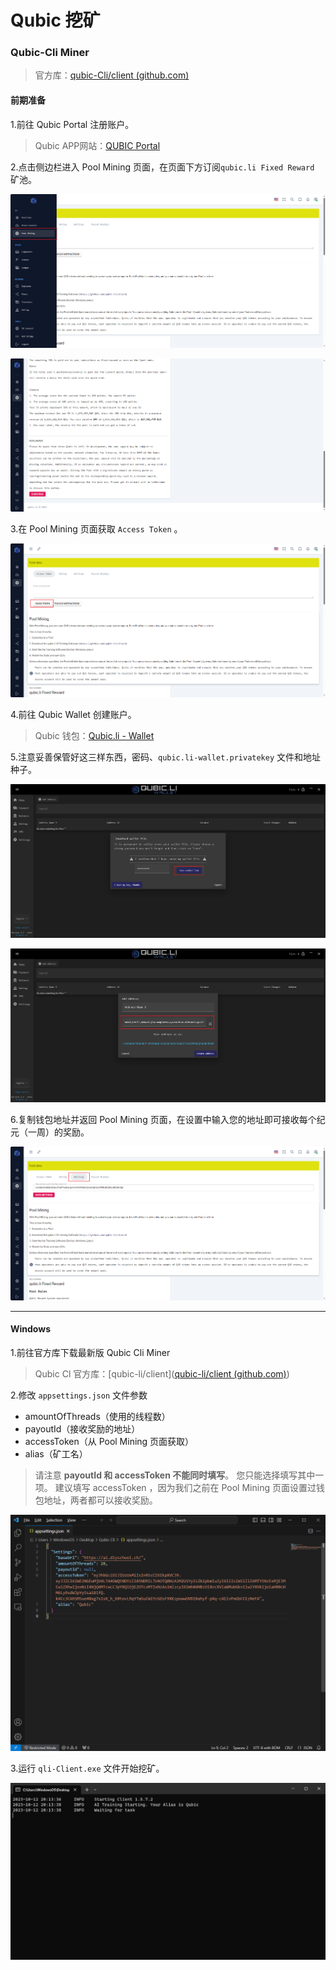 # Qubic 挖矿

### Qubic-Cli Miner

> 官方库：[qubic-Cli/client (github.com)](https://github.com/qubic-li/client)

#### 前期准备

1.前往 Qubic Portal 注册账户。

> Qubic APP网站：[QUBIC Portal](https://app.qubic.li/sign-up)

2.点击侧边栏进入 Pool Mining 页面，在页面下方订阅`qubic.li Fixed Reward` 矿池。

![15.png](https://github.com/XARKUR/Qubic/blob/main/img/15.png?raw=true)

![16.png](https://github.com/XARKUR/Qubic/blob/main/img/16.png?raw=true)



3.在 Pool Mining 页面获取 `Access Token` 。

![17.png](https://github.com/XARKUR/Qubic/blob/main/img/17.png?raw=true)



4.前往 Qubic Wallet 创建账户。

> Qubic 钱包：[Qubic.li - Wallet](https://wallet.qubic.li/)



5.注意妥善保管好这三样东西，密码、`qubic.li-wallet.privatekey` 文件和地址种子。

![18.png](https://github.com/XARKUR/Qubic/blob/main/img/18.png?raw=true)

![19.png](https://github.com/XARKUR/Qubic/blob/main/img/19.png?raw=true)



6.复制钱包地址并返回 Pool Mining 页面，在设置中输入您的地址即可接收每个纪元（一周）的奖励。

![20.png](https://github.com/XARKUR/Qubic/blob/main/img/20.png?raw=true)



***

#### Windows

1.前往官方库下载最新版 Qubic Cli Miner

> Qubic Cl 官方库：[qubic-li/client]([qubic-li/client (github.com)](https://github.com/qubic-li/client#download))



2.修改 `appsettings.json` 文件参数

- amountOfThreads（使用的线程数）
- payoutId（接收奖励的地址）
- accessToken（从 Pool Mining 页面获取）
- alias（矿工名）

> 请注意 **payoutId 和 accessToken 不能同时填写**。 您只能选择填写其中一项。 建议填写 accessToken ，因为我们之前在 Pool Mining 页面设置过钱包地址，两者都可以接收奖励。

![21.png](https://github.com/XARKUR/Qubic/blob/main/img/21.png?raw=true)



3.运行 `qli-Client.exe` 文件开始挖矿。

![22.png](https://github.com/XARKUR/Qubic/blob/main/img/22.png?raw=true)
